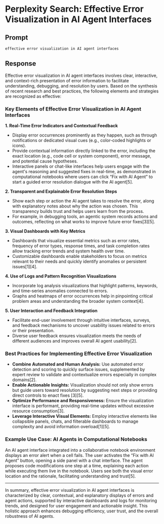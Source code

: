 # Perplexity Search: Effective Error Visualization in AI Agent Interfaces

## Prompt
```
effective error visualization in AI agent interfaces
```

## Response
Effective error visualization in AI agent interfaces involves clear, interactive, and context-rich presentation of error information to facilitate understanding, debugging, and resolution by users. Based on the synthesis of recent research and best practices, the following elements and strategies are recognized as effective:

### Key Elements of Effective Error Visualization in AI Agent Interfaces

**1. Real-Time Error Indicators and Contextual Feedback**
- Display error occurrences prominently as they happen, such as through notifications or dedicated visual cues (e.g., color-coded highlights or icons).
- Provide contextual information directly linked to the error, including the exact location (e.g., code cell or system component), error message, and potential cause hypotheses.
- Interactive panels or chat-like interfaces help users engage with the agent's reasoning and suggested fixes in real-time, as demonstrated in computational notebooks where users can click “Fix with AI Agent” to start a guided error resolution dialogue with the AI agent[5].

**2. Transparent and Explainable Error Resolution Steps**
- Show each step or action the AI agent takes to resolve the error, along with explanatory notes about why the action was chosen. This transparency builds trust and helps users learn from the process.
- For example, in debugging tools, an agentic system records actions and outcomes, reflecting on what works to improve future error fixes[3][5].

**3. Visual Dashboards with Key Metrics**
- Dashboards that visualize essential metrics such as error rates, frequency of error types, response times, and task completion rates allow tracking error trends and system health over time.
- Customizable dashboards enable stakeholders to focus on metrics relevant to their needs and quickly identify anomalies or persistent issues[1][4].

**4. Use of Logs and Pattern Recognition Visualizations**
- Incorporate log analysis visualizations that highlight patterns, keywords, and time-series anomalies connected to errors.
- Graphs and heatmaps of error occurrences help in pinpointing critical problem areas and understanding the broader system context[4].

**5. User Interaction and Feedback Integration**
- Facilitate end-user involvement through intuitive interfaces, surveys, and feedback mechanisms to uncover usability issues related to errors or their presentation.
- Diverse user feedback ensures visualization meets the needs of different audiences and improves overall AI agent usability[2].

### Best Practices for Implementing Effective Error Visualization

- **Combine Automated and Human Analysis:** Use automated error detection and scoring to quickly surface issues, supplemented by expert review to validate and contextualize errors especially in complex domains[2].
- **Enable Actionable Insights:** Visualization should not only show errors but guide users toward resolution by suggesting next steps or providing direct controls to enact fixes [3][5].
- **Optimize Performance and Responsiveness:** Ensure the visualization interface is performant, providing real-time updates without excessive resource consumption[3].
- **Leverage Interactive Visual Elements:** Employ interactive elements like collapsible panels, chats, and filterable dashboards to manage complexity and avoid information overload[1][5].

### Example Use Case: AI Agents in Computational Notebooks
An AI agent interface integrated into a collaborative notebook environment displays an error alert when a cell fails. The user activates the “Fix with AI Agent” button, opening a side panel with a chat interface. The agent proposes code modifications one step at a time, explaining each action while executing them live in the notebook. Users see both the visual error location and the rationale, facilitating understanding and trust[5].

---

In summary, effective error visualization in AI agent interfaces is characterized by clear, contextual, and explanatory displays of errors and agent actions, supported by interactive dashboards and logs for monitoring trends, and designed for user engagement and actionable insight. This holistic approach enhances debugging efficiency, user trust, and the overall robustness of AI agents.